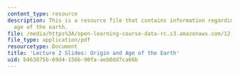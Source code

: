 ```yaml
---
content_type: resource
description: This is a resource file that contains information regarding origin and
  age of the earth.
file: /media/https%3A/open-learning-course-data-rc.s3.amazonaws.com/12-001-introduction-to-geology-fall-2013/b463875b69d4156b90faaeb0dd7ca66b_MIT12_001F13_Lecture2slides.pdf
file_type: application/pdf
resourcetype: Document
title: 'Lecture 2 Slides: Origin and Age of the Earth'
uid: b463875b-69d4-156b-90fa-aeb0dd7ca66b
---
```

